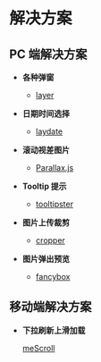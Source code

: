 # 解决方案

## PC 端解决方案

-   **各种弹窗**

    -   [layer](http://layer.layui.com/)

-   **日期时间选择**

    -   [laydate](https://www.layui.com/laydate/)

-   **滚动视差图片**

    -   [Parallax.js](https://github.com/pixelcog/parallax.js)

-   **Tooltip 提示**

    -   [tooltipster](https://github.com/iamceege/tooltipster)

-   **图片上传裁剪**

    -   [cropper](https://github.com/fengyuanchen/cropper)

-   **图片弹出预览**

    -   [fancybox](https://github.com/fancyapps/fancybox)

## 移动端解决方案

-   **下拉刷新上滑加载**

    [meScroll](https://github.com/mescroll/mescroll)

